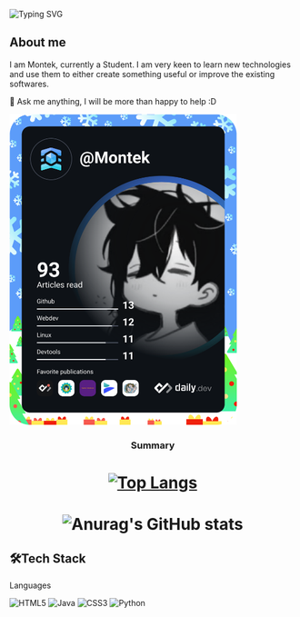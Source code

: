 
![Typing SVG](https://readme-typing-svg.herokuapp.com?font=roboto&color=%23F7C51D&size=18&vCenter=true&height=16&lines=Hi+there%2C+I'm+Montek.;Hi+there%2C+you+can+call+me+Monty!;Hi+there%2C+I'm+a+programmer.;Hi+there%2C+I'm+a+learner.;Hi+there%2C+I'm+a+musician.)

<h2>About me</h2>

I am Montek, currently a Student. I am very keen to learn new technologies and use them to either create something useful or improve the existing softwares.   

💬 Ask me anything, I will be more than happy to help :D



 <a href="https://app.daily.dev/Montek"><img src="https://github.com/Montekkundan/Montekkundan/blob/main/devcard.svg" width="400" alt="Montek's Dev Card"/></a>



<h3 align="center">Summary</h3>
<h1 align="center">
 
[![Top Langs](https://github-readme-stats.vercel.app/api/top-langs/?username=Montekkundan&layout=compact&theme=merko)](https://github.com/anuraghazra/github-readme-stats)
 
 </h1>
<h1 align="center">
 
![Anurag's GitHub stats](https://github-readme-stats.vercel.app/api?username=Montekkundan&show_icons=true&theme=merko)
 
</h1>


<h2>🛠Tech Stack</h2>
Languages 

![HTML5](https://img.shields.io/badge/html5-%23E34F26.svg?style=for-the-badge&logo=html5&logoColor=white)
![Java](https://img.shields.io/badge/java-%23ED8B00.svg?style=for-the-badge&logo=java&logoColor=white)
![CSS3](https://img.shields.io/badge/css3-%231572B6.svg?style=for-the-badge&logo=css3&logoColor=white)
![Python](https://img.shields.io/badge/python-3670A0?style=for-the-badge&logo=python&logoColor=ffdd54)


<!--
**Montekkundan/Montekkundan** is a ✨ _special_ ✨ repository because its `README.md` (this file) appears on your GitHub profile.

Here are some ideas to get you started:

- 🔭 I’m currently working on ...
- 🌱 I’m currently learning ...
- 👯 I’m looking to collaborate on ...
- 🤔 I’m looking for help with ...
- 💬 Ask me about ...
- 📫 How to reach me: ...
- 😄 Pronouns: ...
- ⚡ Fun fact: ...
-->
